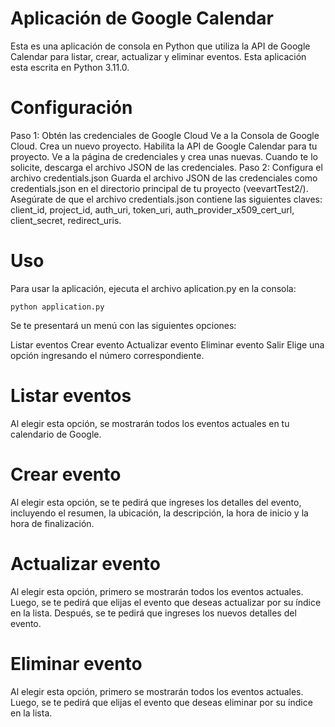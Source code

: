 # Aplicación de Google Calendar
Esta es una aplicación de consola en Python que utiliza la API de Google Calendar para listar, crear, actualizar y eliminar eventos.
Esta aplicación esta escrita en Python 3.11.0.
# Configuración
Paso 1: Obtén las credenciales de Google Cloud
Ve a la Consola de Google Cloud.
Crea un nuevo proyecto.
Habilita la API de Google Calendar para tu proyecto.
Ve a la página de credenciales y crea unas nuevas.
Cuando te lo solicite, descarga el archivo JSON de las credenciales.
Paso 2: Configura el archivo credentials.json
Guarda el archivo JSON de las credenciales como credentials.json en el directorio principal de tu proyecto (veevartTest2/).
Asegúrate de que el archivo credentials.json contiene las siguientes claves: client_id, project_id, auth_uri, token_uri, auth_provider_x509_cert_url, client_secret, redirect_uris.

# Uso
Para usar la aplicación, ejecuta el archivo aplication.py en la consola:

`python application.py`

Se te presentará un menú con las siguientes opciones:

Listar eventos
Crear evento
Actualizar evento
Eliminar evento
Salir
Elige una opción ingresando el número correspondiente.

# Listar eventos
Al elegir esta opción, se mostrarán todos los eventos actuales en tu calendario de Google.

# Crear evento
Al elegir esta opción, se te pedirá que ingreses los detalles del evento, incluyendo el resumen, la ubicación, la descripción, la hora de inicio y la hora de finalización.

# Actualizar evento
Al elegir esta opción, primero se mostrarán todos los eventos actuales. Luego, se te pedirá que elijas el evento que deseas actualizar por su índice en la lista. Después, se te pedirá que ingreses los nuevos detalles del evento.

# Eliminar evento
Al elegir esta opción, primero se mostrarán todos los eventos actuales. Luego, se te pedirá que elijas el evento que deseas eliminar por su índice en la lista.
